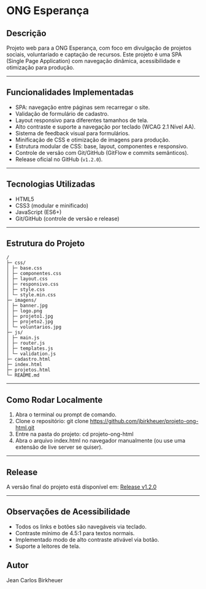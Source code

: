 # ONG Esperança

## Descrição

Projeto web para a ONG Esperança, com foco em divulgação de projetos sociais, voluntariado e captação de recursos. Este projeto é uma SPA (Single Page Application) com navegação dinâmica, acessibilidade e otimização para produção.

---

## Funcionalidades Implementadas

- SPA: navegação entre páginas sem recarregar o site.
- Validação de formulário de cadastro.
- Layout responsivo para diferentes tamanhos de tela.
- Alto contraste e suporte a navegação por teclado (WCAG 2.1 Nível AA).
- Sistema de feedback visual para formulários.
- Minificação de CSS e otimização de imagens para produção.
- Estrutura modular de CSS: base, layout, componentes e responsivo.
- Controle de versão com Git/GitHub (GitFlow e commits semânticos).
- Release oficial no GitHub (`v1.2.0`).

---

## Tecnologias Utilizadas

- HTML5
- CSS3 (modular e minificado)
- JavaScript (ES6+)
- Git/GitHub (controle de versão e release)

---

## Estrutura do Projeto
```
/
├─ css/
│ ├─ base.css
│ ├─ componentes.css
│ ├─ layout.css
│ ├─ responsivo.css
│ ├─ style.css
│ └─ style.min.css
├─ imagens/
│ ├─ banner.jpg
│ ├─ logo.png
│ ├─ projeto1.jpg
│ ├─ projeto2.jpg
│ └─ voluntarios.jpg
├─ js/
│ ├─ main.js
│ ├─ router.js
│ ├─ templates.js
│ └─ validation.js
├─ cadastro.html
├─ index.html
├─ projetos.html
└─ README.md
```
---

## Como Rodar Localmente

1. Abra o terminal ou prompt de comando.
2. Clone o repositório:
   git clone https://github.com/jbirkheuer/projeto-ong-html.git
3. Entre na pasta do projeto:
   cd projeto-ong-html
4. Abra o arquivo index.html no navegador manualmente (ou use uma extensão de live server se quiser).

---

## Release

A versão final do projeto está disponível em: [Release v1.2.0](https://github.com/jbirkheuer/projeto-ong-html/releases/tag/v1.2.0)

---

## Observações de Acessibilidade

- Todos os links e botões são navegáveis via teclado.
- Contraste mínimo de 4.5:1 para textos normais.
- Implementado modo de alto contraste ativável via botão.
- Suporte a leitores de tela.

## Autor

Jean Carlos Birkheuer
